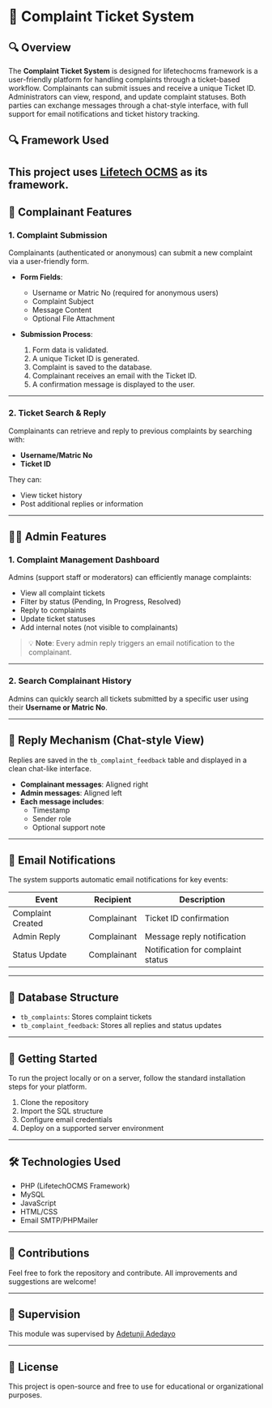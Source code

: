 # 📩 Complaint Ticket System

## 🔍 Overview

The **Complaint Ticket System** is designed for lifetechocms framework is a user-friendly platform for handling complaints through a ticket-based workflow. Complainants can submit issues and receive a unique Ticket ID. Administrators can view, respond, and update complaint statuses. Both parties can exchange messages through a chat-style interface, with full support for email notifications and ticket history tracking.

## 🔍 Framework Used
This project uses [Lifetech OCMS](https://github.com/lifetechOCMS/lifetechocms.git) as its framework.
---

## 👤 Complainant Features

### 1. Complaint Submission

Complainants (authenticated or anonymous) can submit a new complaint via a user-friendly form.

- **Form Fields**:
  - Username or Matric No (required for anonymous users)
  - Complaint Subject
  - Message Content
  - Optional File Attachment

- **Submission Process**:
  1. Form data is validated.
  2. A unique Ticket ID is generated.
  3. Complaint is saved to the database.
  4. Complainant receives an email with the Ticket ID.
  5. A confirmation message is displayed to the user.

---

### 2. Ticket Search & Reply

Complainants can retrieve and reply to previous complaints by searching with:

- **Username/Matric No**
- **Ticket ID**

They can:
- View ticket history
- Post additional replies or information

---

## 👨‍💼 Admin Features

### 1. Complaint Management Dashboard

Admins (support staff or moderators) can efficiently manage complaints:

- View all complaint tickets
- Filter by status (Pending, In Progress, Resolved)
- Reply to complaints
- Update ticket statuses
- Add internal notes (not visible to complainants)

> 💡 **Note**: Every admin reply triggers an email notification to the complainant.

---

### 2. Search Complainant History

Admins can quickly search all tickets submitted by a specific user using their **Username or Matric No**.

---

## 💬 Reply Mechanism (Chat-style View)

Replies are saved in the `tb_complaint_feedback` table and displayed in a clean chat-like interface.

- **Complainant messages**: Aligned right
- **Admin messages**: Aligned left
- **Each message includes**:
  - Timestamp
  - Sender role
  - Optional support note

---

## 📧 Email Notifications

The system supports automatic email notifications for key events:

| Event                      | Recipient       | Description                            |
|---------------------------|-----------------|----------------------------------------|
| Complaint Created         | Complainant     | Ticket ID confirmation                 |
| Admin Reply               | Complainant     | Message reply notification             |
| Status Update             | Complainant     | Notification for complaint status      |

---

## 📁 Database Structure

- `tb_complaints`: Stores complaint tickets
- `tb_complaint_feedback`: Stores all replies and status updates

---

## 🚀 Getting Started

To run the project locally or on a server, follow the standard installation steps for your platform.

1. Clone the repository
2. Import the SQL structure
3. Configure email credentials
4. Deploy on a supported server environment

---

## 🛠 Technologies Used

- PHP (LifetechOCMS Framework)
- MySQL
- JavaScript
- HTML/CSS
- Email SMTP/PHPMailer

---

## 🤝 Contributions

Feel free to fork the repository and contribute. All improvements and suggestions are welcome!

---
## 🤝 Supervision

This module was supervised by  [Adetunji Adedayo](https://github.com/Thenewteejay)  

---
## 📄 License

This project is open-source and free to use for educational or organizational purposes.